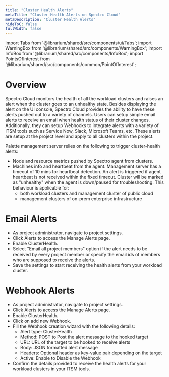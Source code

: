```yaml
---
title: "Cluster Health Alerts"
metaTitle: "Cluster Health Alerts on Spectro Cloud"
metaDescription: "Cluster Health Alerts"
hideToC: false
fullWidth: false
---
```


import Tabs from '@librarium/shared/src/components/ui/Tabs';
import WarningBox from '@librarium/shared/src/components/WarningBox';
import InfoBox from '@librarium/shared/src/components/InfoBox';
import PointsOfInterest from '@librarium/shared/src/components/common/PointOfInterest';


# Overview
Spectro Cloud monitors the health of all the workload clusters and raises an alert when the cluster goes to an unhealthy state. Besides displaying the alert on the UI console, Spectro Cloud provides the ability to have these alerts pushed out to a variety of channels. Users can setup simple email alerts to receive an email when health status of their cluster changes. Additionally, they can setup Webhooks to integrate alerts with a variety of ITSM tools such as Service Now, Slack, Microsoft Teams, etc. These alerts are setup at the project level and apply to all clusters within the project.

Palette management server relies on the following to trigger cluster-health alerts:
* Node and resource metrics pushed by Spectro agent from clusters.
* Machines info and heartbeat from the agent.
Management server has a timeout of 10 mins for heartbeat detection. An alert is triggered if agent heartbeat is not received within the fixed timeout. Cluster will be marked as "unhealthy" when the agent is down/paused for troubleshooting. This behaviour is applicable for:
  * both workload clusters and management cluster of public cloud
  * management clusters of on-prem enterprise infrastructure

# Email Alerts
* As project administrator, navigate to project settings.
* Click Alerts to access the Manage Alerts page.
* Enable ClusterHealth.
* Select "Email all project members" option if the alert needs to be received by every project member or specify the email ids of members who are supposed to receive the alerts.
* Save the settings to start receiving the health alerts from your workload cluster.

# Webhook Alerts

* As project administrator, navigate to project settings.
* Click Alerts to access the Manage Alerts page.
* Enable ClusterHealth.
* Click on add new Webhook.
* Fill the Webhook creation wizard with the following details:
	* Alert type: ClusterHealth
	* Method: POST to Post the alert message to the hooked target
	* URL: URL of the target to be hooked to receive alerts
	* Body: JSON formatted alert message
	* Headers: Optional header as key-value pair depending on the target
	* Active: Enable to Disable the Webhook
* Confirm the details provided to receive the health alerts for your workload clusters in your ITSM tools.




